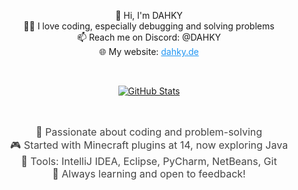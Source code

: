 <p align="center">👋 Hi, I'm DAHKY <br> 
  👨‍💻 I love coding, especially debugging and solving problems <br> 
  📫 Reach me on Discord: @DAHKY <br> 
  🌐 My website: <a href="https://dahky.de" style="color: #2196F3;">dahky.de</a>
</p>

<br>

<p align="center">  
  <a href="https://github.com/DAHKY">
    <img alt="GitHub Stats" src="https://github-readme-streak-stats.herokuapp.com?user=DAHKY&theme=transparent&hide_border=true&border_radius=0"/>
  </a>
</p>

<br>

<p align="center" style="font-size: 16px; color: #444;">
  🚀 Passionate about coding and problem-solving <br>
  🎮 Started with Minecraft plugins at 14, now exploring Java <br>
  🧰 Tools: IntelliJ IDEA, Eclipse, PyCharm, NetBeans, Git<br>
  🌱 Always learning and open to feedback!
</p>
<br>
